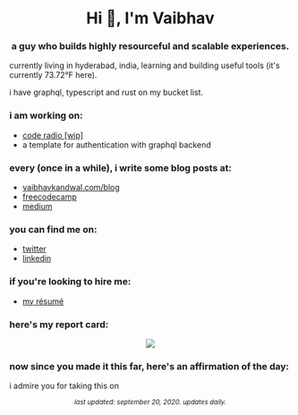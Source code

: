 <h1 align="center">Hi 👋, I'm Vaibhav</h1>
<h3 align="center">a guy who builds highly resourceful and scalable experiences.</h3>

<p>currently living in hyderabad, india, learning and building useful tools (it's currently 73.72°F here).</p>

<p>i have graphql, typescript and rust on my bucket list.</p>

### i am working on:
- [code radio [wip]](https://github.com/boxdox/code-radio)
- a template for authentication with graphql backend

### every (once in a while), i write some blog posts at:
- [vaibhavkandwal.com/blog](https://vaibhavkandwal.com/blog/)
- [freecodecamp](https://www.freecodecamp.org/news/author/boxdox/)
- [medium](https://medium.com/@vaibhavkandwal)

### you can find me on:
- [twitter](https://twitter.com/vaibhav_kandwal)
- [linkedin](https://www.linkedin.com/in/vaibhavkandwal/)

### if you're looking to hire me:
- [my résumé](https://github.com/boxdox/resume/releases/latest/download/resume.pdf)

### here's my report card:

<p align="center">
<img src="https://github-readme-stats.vercel.app/api?username=boxdox&show_icons=true" />
</p>

### now since you made it this far, here's an affirmation of the day:
i admire you for taking this on

<p align="center"><sub><em>last updated: september 20, 2020. updates daily.</em></sub></p>